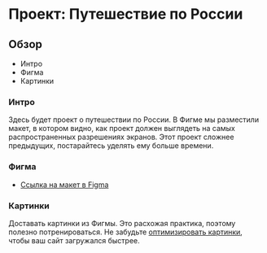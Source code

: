 # Проект: Путешествие по России
## Обзор
  - Интро
  - Фигма
  - Картинки
 ### Интро
 Здесь будет проект о путешествии по России. В Фигме мы разместили макет, в котором видно, как проект должен выглядеть на самых распространенных разрешениях экранов. Этот проект сложнее предыдущих, постарайтесь уделять ему больше времени.
 ### Фигма
 - [Ссылка на макет в Figma](https://www.figma.com/file/5S2WSbEFL6awjVWJ0NWL8Q/Sprint-3_-Russia-_-desktop-mobile?node-id=28503%3A0)
### Картинки
Доставать картинки из Фигмы. Это расхожая практика, поэтому полезно потренироваться. Не забудьте [оптимизировать картинки](https://tinypng.com), чтобы ваш сайт загружался быстрее.
